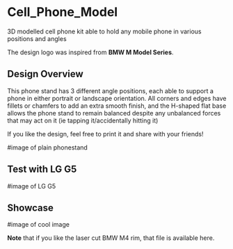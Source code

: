 # Cell_Phone_Model
3D modelled cell phone kit able to hold any mobile phone in various positions and angles

The design logo was inspired from **BMW M Model Series**.

## Design Overview
This phone stand has 3 different angle positions, each able to support a phone in either portrait or landscape orientation. All corners and edges have fillets or chamfers to add an extra smooth finish, and the H-shaped flat base allows the phone stand to remain balanced despite any unbalanced forces that may act on it (ie tapping it/accidentally hitting it)

If you like the design, feel free to print it and share with your friends!

#image of plain phonestand

## Test with LG G5

#image of LG G5 

## Showcase

#image of cool image

**Note** that if you like the laser cut BMW M4 rim, that file is available here.

